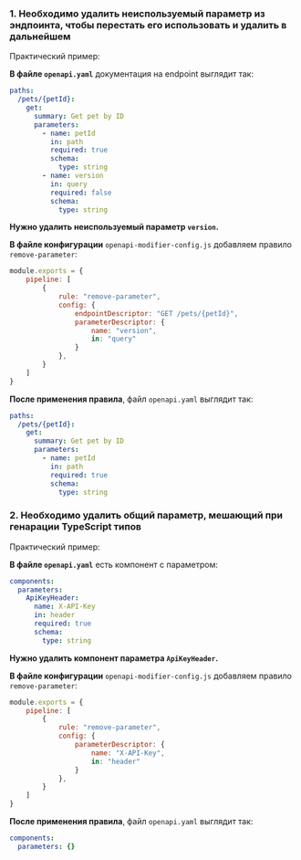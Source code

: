 <a name="custom_anchor_motivation_1"></a>
### 1. Необходимо удалить неиспользуемый параметр из эндпоинта, чтобы перестать его использовать и удалить в дальнейшем

Практический пример:

**В файле `openapi.yaml`** документация на endpoint выглядит так:

```yaml
paths:
  /pets/{petId}:
    get:
      summary: Get pet by ID
      parameters:
        - name: petId
          in: path
          required: true
          schema:
            type: string
        - name: version
          in: query
          required: false
          schema:
            type: string
```

**Нужно удалить неиспользуемый параметр `version`.**

**В файле конфигурации** `openapi-modifier-config.js` добавляем правило `remove-parameter`:

```js
module.exports = {
    pipeline: [
        {
            rule: "remove-parameter",
            config: {
                endpointDescriptor: "GET /pets/{petId}",
                parameterDescriptor: {
                    name: "version",
                    in: "query"
                }
            },
        }
    ]
}
```

**После применения правила**, файл `openapi.yaml` выглядит так:

```yaml
paths:
  /pets/{petId}:
    get:
      summary: Get pet by ID
      parameters:
        - name: petId
          in: path
          required: true
          schema:
            type: string
```

<a name="custom_anchor_motivation_2"></a>
### 2. Необходимо удалить общий параметр, мешающий при генарации TypeScript типов

Практический пример:

**В файле `openapi.yaml`** есть компонент с параметром:

```yaml
components:
  parameters:
    ApiKeyHeader:
      name: X-API-Key
      in: header
      required: true
      schema:
        type: string
```

**Нужно удалить компонент параметра `ApiKeyHeader`.**

**В файле конфигурации** `openapi-modifier-config.js` добавляем правило `remove-parameter`:

```js
module.exports = {
    pipeline: [
        {
            rule: "remove-parameter",
            config: {
                parameterDescriptor: {
                    name: "X-API-Key",
                    in: "header"
                }
            },
        }
    ]
}
```

**После применения правила**, файл `openapi.yaml` выглядит так:

```yaml
components:
  parameters: {}
``` 
